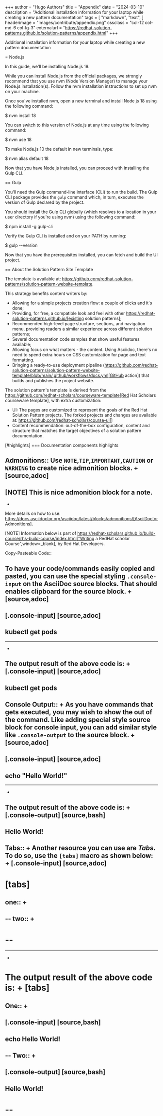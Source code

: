 +++
author = "Hugo Authors"
title = "Appendix"
date = "2024-03-10"
description = "Additional installation information for your laptop while creating a new pattern documentation"
tags = [
    "markdown",
    "text",
]
headerimage = "images/contribute/appendix.png"
cssclass = "col-12 col-md-6 col-lg-3"
externalurl = "https://redhat-solution-patterns.github.io/solution-patterns/appendix.html"
+++

Additional installation information for your laptop while creating a new pattern documentation

<!--more-->
= Node.js

In this guide, we'll be installing Node.js 18.

While you can install Node.js from the official packages, we strongly recommend that you use nvm (Node Version Manager) to manage your Node.js installation(s).
Follow the nvm installation instructions to set up nvm on your machine.

Once you've installed nvm, open a new terminal and install Node.js 18 using the following command:

 $ nvm install 18

You can switch to this version of Node.js at any time using the following command:

 $ nvm use 18

To make Node.js 10 the default in new terminals, type:

 $ nvm alias default 18

Now that you have Node.js installed, you can proceed with installing the Gulp CLI.

== Gulp 

You'll need the Gulp command-line interface (CLI) to run the build.
The Gulp CLI package provides the `gulp` command which, in turn, executes the version of Gulp declared by the project.

You should install the Gulp CLI globally (which resolves to a location in your user directory if you're using nvm) using the following command:

 $ npm install -g gulp-cli

Verify the Gulp CLI is installed and on your PATH by running:

 $ gulp --version

Now that you have the prerequisites installed, you can fetch and build the UI project.

== About the Solution Pattern Site Template

The template is available at: https://github.com/redhat-solution-patterns/solution-pattern-website-template.

This strategy benefits content writers by:

* Allowing for a simple projects creation flow: a couple of clicks and it's done;
* Providing, for free, a compatible look and feel with other https://redhat-solution-patterns.github.io/[existing solution patterns];
* Recommended high-level page structure, sections, and navigation menu, providing readers a similar experience across different solution patterns;
* Several documentation code samples that show useful features available;
* Allowing focus on what matters - the content. Using Asciidoc, there's no need to spend extra hours on CSS customization for page and text formatting.
* Bringing a ready-to-use deployment pipeline (https://github.com/redhat-solution-patterns/solution-pattern-website-template/blob/main/.github/workflows/docs.yml[GitHub action]) that builds and publishes the project website.

The solution pattern's template is derived from the https://github.com/redhat-scholars/courseware-template[Red Hat Scholars courseware template], with extra customization:

* UI: The pages are customized to represent the goals of the Red Hat Solution Pattern projects. The forked projects and changes are available at: https://github.com/redhat-scholars/course-ui[]
* Content recommendation: out-of-the-box configuration, content and structure that matches the target objectives of a solution pattern documentation. 

[#highlights]
=== Documentation components highlights 


Admonitions::
Use `NOTE`,`TIP`,`IMPORTANT`,`CAUTION` or `WARNING` to create nice admonition blocks.
+
[source,adoc]
-----
[NOTE] This is nice admonition block for a note.  
-----
+
More details on how to use: https://docs.asciidoctor.org/asciidoc/latest/blocks/admonitions/[AsciiDoctor Admonitions].


[NOTE]
Information below is part of https://redhat-scholars.github.io/build-course/rhs-build-course/index.html["Writing a RedHat scholar Course",window=_blank], by Red Hat Developers.

Copy-Pasteable Code::

To have your code/commands easily copied and pasted, you can use the special styling `.console-input` on the AsciiDoc source blocks. That should enables clipboard for the source block.
+
[source,adoc]
-----
[.console-input]
[source,adoc]
----
kubectl get pods
----
-----

+
The output result of the above code is:
+
[.console-input]
[source,adoc]
----
kubectl get pods
----

Console Output::
+
As you have commands that gets executed, you may wish to show the out of the command. Like adding special style source block for console input, you can add similar style like `.console-output` to the source block.
+
[source,adoc]
-----
[.console-input]
[source,adoc]
----
echo "Hello World!"
----
-----
+
The output result of the above code is:
+
[.console-output]
[source,bash]
----
Hello World!
----

Tabs::
+
Another resource you can use are *Tabs*. To do so, use the `[tabs]` macro as shown below:
+
[.console-input]
[source,adoc]
----
[tabs]
====
one::
+
--
--
two::
+
--
--
====
----
+
The output result of the above code is:
+
[tabs]
====
One::
+
--
[.console-input]
[source,bash]
----
echo Hello World!
----
--
Two::
+
--
[.console-output]
[source,bash]
----
Hello World!
----
--
====